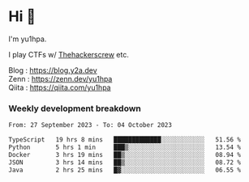 # Hi 👋

I'm yu1hpa.

I play CTFs w/ [Thehackerscrew](https://www.thehackerscrew.team/) etc.

Blog : https://blog.y2a.dev  
Zenn : https://zenn.dev/yu1hpa  
Qiita : https://qiita.com/yu1hpa  

### Weekly development breakdown

<!--START_SECTION:waka-->

```txt
From: 27 September 2023 - To: 04 October 2023

TypeScript   19 hrs 8 mins   █████████████░░░░░░░░░░░░   51.56 %
Python       5 hrs 1 min     ███▒░░░░░░░░░░░░░░░░░░░░░   13.54 %
Docker       3 hrs 19 mins   ██▒░░░░░░░░░░░░░░░░░░░░░░   08.94 %
JSON         3 hrs 14 mins   ██▒░░░░░░░░░░░░░░░░░░░░░░   08.72 %
Java         2 hrs 25 mins   █▓░░░░░░░░░░░░░░░░░░░░░░░   06.55 %
```

<!--END_SECTION:waka-->

